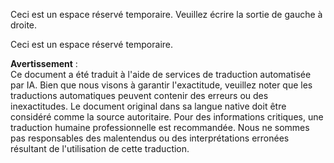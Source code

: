 Ceci est un espace réservé temporaire. Veuillez écrire la sortie de gauche à droite.

Ceci est un espace réservé temporaire.

**Avertissement** :  
Ce document a été traduit à l'aide de services de traduction automatisée par IA. Bien que nous visons à garantir l'exactitude, veuillez noter que les traductions automatiques peuvent contenir des erreurs ou des inexactitudes. Le document original dans sa langue native doit être considéré comme la source autoritaire. Pour des informations critiques, une traduction humaine professionnelle est recommandée. Nous ne sommes pas responsables des malentendus ou des interprétations erronées résultant de l'utilisation de cette traduction.